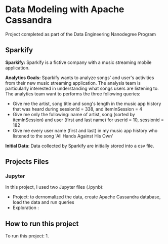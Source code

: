 # Data Modeling with Apache Cassandra 
Project completed as part of the Data Engineering Nanodegree Program

## Sparkify

**Sparkify:** Sparkify is a fictive company with a music streaming mobile application.

**Analytics Goals:** Sparkify wants to analyze songs' and user's activities from their new music streaming application. The analysis team is particularly interested in understanding what songs users are listening to. The analytics team want to performs the three following queries:

- Give me the artist, song title and song's length in the music app history that was heard during  sessionId = 338, and itemInSession  = 4
- Give me only the following: name of artist, song (sorted by itemInSession) and user (first and last name) for userid = 10, sessionid = 182
- Give me every user name (first and last) in my music app history who listened to the song 'All Hands Against His Own'

**Initial Data**: Data collected by Sparkify are initially stored into a csv file.

## Projects Files

### Jupyter
In this project, I used two Jupyter files (.ipynb):
- Project: to dernomalized the data, create Apache Cassandra database, load the data and run queries
- Exploration : 

## How to run this project

To run this project:
1. 
